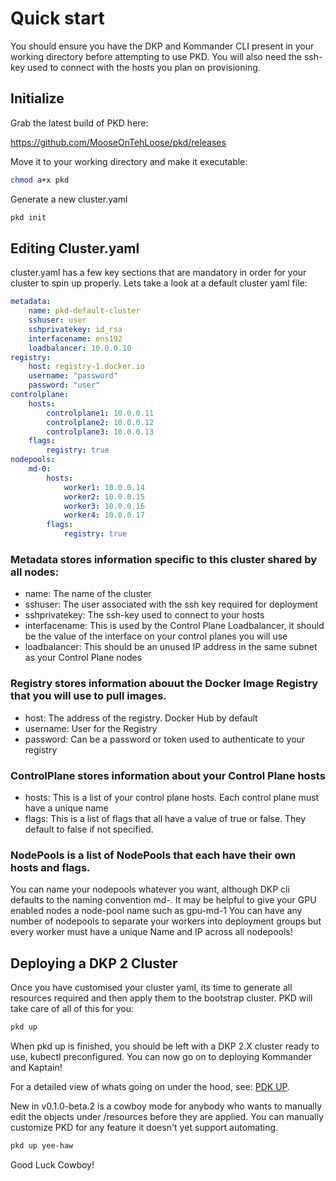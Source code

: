 # Quick start

You should ensure you have the DKP and Kommander CLI present in your working directory before attempting to use PKD. You will also need the ssh-key used to connect with the hosts you plan on provisioning. 

## Initialize

Grab the latest build of PKD here:

https://github.com/MooseOnTehLoose/pkd/releases

Move it to your working directory and make it executable:

```bash
chmod a+x pkd
```

Generate a new cluster.yaml 

```bash
pkd init
```

## Editing Cluster.yaml

cluster.yaml has a few key sections that are mandatory in order for your cluster to spin up properly. Lets take a look at a default cluster yaml file:

```yaml
metadata:
    name: pkd-default-cluster
    sshuser: user
    sshprivatekey: id_rsa
    interfacename: ens192
    loadbalancer: 10.0.0.10
registry:
    host: registry-1.docker.io
    username: "password"
    password: "user"
controlplane:
    hosts:
        controlplane1: 10.0.0.11
        controlplane2: 10.0.0.12
        controlplane3: 10.0.0.13
    flags:
        registry: true
nodepools:
    md-0:
        hosts:
            worker1: 10.0.0.14
            worker2: 10.0.0.15
            worker3: 10.0.0.16
            worker4: 10.0.0.17
        flags:
            registry: true

```

### Metadata stores information specific to this cluster shared by all nodes:
- name: The name of the cluster
- sshuser: The user associated with the ssh key required for deployment
- sshprivatekey: The ssh-key used to connect to your hosts
- interfacename: This is used by the Control Plane Loadbalancer, it should be the value of the interface on your control planes you will use
- loadbalancer: This should be an unused IP address in the same subnet as your Control Plane nodes

### Registry stores information abouut the Docker Image Registry that you will use to pull images.
- host: The address of the registry. Docker Hub by default
- username: User for the Registry
- password: Can be a password or token used to authenticate to your registry

### ControlPlane stores information about your Control Plane hosts
- hosts: This is a list of your control plane hosts. Each control plane must have a unique name
- flags: This is a list of flags that all have a value of true or false. They default to false if not specified. 

### NodePools is a list of NodePools that each have their own hosts and flags. 
You can name your nodepools whatever you want, although DKP cli defaults to the naming convention md-<X>. 
It may be helpful to give your GPU enabled nodes a node-pool name such as gpu-md-1
You can have any number of nodepools to separate your workers into deployment groups but every worker must have a unique Name and IP across all nodepools!
    
## Deploying a DKP 2 Cluster
Once you have customised your cluster yaml, its time to generate all resources required and then apply them to the bootstrap cluster. PKD will take care of all of this for you:
    
```bash 
pkd up
```
When pkd up is finished, you should be left with a DKP 2.X cluster ready to use, kubectl preconfigured. You can now go on to deploying Kommander and Kaptain!

For a detailed view of whats going on under the hood, see: [PDK UP](pkdUP.md#).

New in v0.1.0-beta.2 is a cowboy mode for anybody who wants to manually edit the objects under /resources before they are applied. You can manually customize PKD for any feature it doesn't yet support automating. 
    
```bash
pkd up yee-haw
```
   
Good Luck Cowboy!
